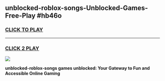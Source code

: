 
## unblocked-roblox-songs-Unblocked-Games-Free-Play #hb46o
<h3>
<a href="https://us.freeplayer.one?title=unblocked-roblox-songs&ref=9M">CLICK TO PLAY</a></h3>
<hr>

<h3>
<a href="https://us.freeplayer.one?title=unblocked-roblox-songs&ref=9M">CLICK 2 PLAY</a>
  
</h3>

<a href="https://us.freeplayer.one?title=unblocked-roblox-songs&ref=9M"><img src="https://clearcache.store/games.png"></a>


**unblocked-roblox-songs games unblocked: Your Gateway to Fun and Accessible Online Gaming**
